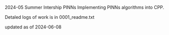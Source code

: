 2024-05
Summer Intership
PINNs
Implementing PINNs algorithms into CPP.

Detaled logs of work is in 0001_readme.txt

updated as of 2024-06-08
